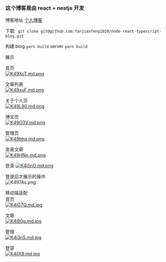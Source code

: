 ### 这个博客是由 react + nestjs 开发
 博客地址 [个人博客](http://49.234.190.126/home)  
 
  下载:` git clone git@github.com:fanjianfeng1010/node-react-typescript-blog.git`

  构建:blog  `yarn build`
      server `yarn build`

  展示

   首页  
   [![K49XcT.md.png](https://s2.ax1x.com/2019/10/30/K49XcT.md.png)](https://imgchr.com/i/K49XcT)

   文章列表  
   [![K49xuF.md.png](https://s2.ax1x.com/2019/10/30/K49xuF.md.png)](https://imgchr.com/i/K49xuF)  

   关于个人页  
   [![K49L90.md.png](https://s2.ax1x.com/2019/10/30/K49L90.md.png)](https://imgchr.com/i/K49L90)  

   博文页  
   [![K49O3V.md.png](https://s2.ax1x.com/2019/10/30/K49O3V.md.png)](https://imgchr.com/i/K49O3V)  

   管理页  
   [![K49bhq.md.png](https://s2.ax1x.com/2019/10/30/K49bhq.md.png)](https://imgchr.com/i/K49bhq)  

   发表文章  
   [![K49HNn.md.png](https://s2.ax1x.com/2019/10/30/K49HNn.md.png)](https://imgchr.com/i/K49HNn) 

   登录 
   [![K4i5nO.md.png](https://s2.ax1x.com/2019/10/30/K4i5nO.md.png)](https://imgchr.com/i/K4i5nO) 
 
   登录后才展示的操作  
   ![K497As.png](https://s2.ax1x.com/2019/10/30/K497As.png)

  移动端适配  
   首页  
   [![K4iG7Q.md.jpg](https://s2.ax1x.com/2019/10/30/K4iG7Q.md.jpg)](https://imgchr.com/i/K4iG7Q)

   文章  
   [![K4i80g.md.jpg](https://s2.ax1x.com/2019/10/30/K4i80g.md.jpg)](https://imgchr.com/i/K4i80g)  

   管理   
   [![K4i3nS.md.jpg](https://s2.ax1x.com/2019/10/30/K4i3nS.md.jpg)](https://imgchr.com/i/K4i3nS)

   登录  
   [![K4ilX8.md.jpg](https://s2.ax1x.com/2019/10/30/K4ilX8.md.jpg)](https://imgchr.com/i/K4ilX8)